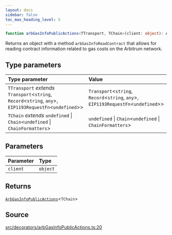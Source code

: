 ```yaml
---
layout: docs
sidebar: false
toc_max_heading_level: 5
---
```


```ts
function arbGasInfoPublicActions<TTransport, TChain>(client: object): ArbGasInfoPublicActions<TChain>
```

Returns an object with a method `arbGasInfoReadContract` that allows for
reading contract information related to gas costs on the Arbitrum network.

## Type parameters

| Type parameter | Value |
| :------ | :------ |
| `TTransport` *extends* `Transport`\<`string`, `Record`\<`string`, `any`\>, `EIP1193RequestFn`\<`undefined`\>\> | `Transport`\<`string`, `Record`\<`string`, `any`\>, `EIP1193RequestFn`\<`undefined`\>\> |
| `TChain` *extends* `undefined` \| `Chain`\<`undefined` \| `ChainFormatters`\> | `undefined` \| `Chain`\<`undefined` \| `ChainFormatters`\> |

## Parameters

| Parameter | Type |
| :------ | :------ |
| `client` | `object` |

## Returns

[`ArbGasInfoPublicActions`](../type-aliases/ArbGasInfoPublicActions.md)\<`TChain`\>

## Source

[src/decorators/arbGasInfoPublicActions.ts:20](https://github.com/OffchainLabs/arbitrum-orbit-sdk/blob/9d5595a042e42f7d6b9af10a84816c98ea30f330/src/decorators/arbGasInfoPublicActions.ts#L20)
